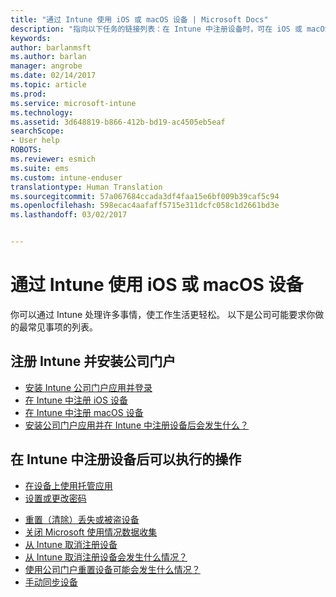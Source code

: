 ```yaml
---
title: "通过 Intune 使用 iOS 或 macOS 设备 | Microsoft Docs"
description: "指向以下任务的链接列表：在 Intune 中注册设备时，可在 iOS 或 macOS 移动设备上执行的任务"
keywords: 
author: barlanmsft
ms.author: barlan
manager: angrobe
ms.date: 02/14/2017
ms.topic: article
ms.prod: 
ms.service: microsoft-intune
ms.technology: 
ms.assetid: 3d648819-b866-412b-bd19-ac4505eb5eaf
searchScope:
- User help
ROBOTS: 
ms.reviewer: esmich
ms.suite: ems
ms.custom: intune-enduser
translationtype: Human Translation
ms.sourcegitcommit: 57a067684ccada3df4faa15e6bf009b39caf5c94
ms.openlocfilehash: 598ecac4aafaff5715e311dcfc058c1d2661bd3e
ms.lasthandoff: 03/02/2017


---
```


# <a name="using-your-ios-or-macos-device-with-intune"></a>通过 Intune 使用 iOS 或 macOS 设备

你可以通过 Intune 处理许多事情，使工作生活更轻松。 以下是公司可能要求你做的最常见事项的列表。

## <a name="enrolling-into-intune-and-installing-the-company-portal"></a>注册 Intune 并安装公司门户

- [安装 Intune 公司门户应用并登录](install-and-sign-in-to-the-intune-company-portal-app-ios.md)
- [在 Intune 中注册 iOS 设备](enroll-your-device-in-intune-ios.md)
- [在 Intune 中注册 macOS 设备](enroll-your-device-in-intune-macos.md)
- [安装公司门户应用并在 Intune 中注册设备后会发生什么？](what-happens-if-you-install-the-Company-Portal-app-and-enroll-your-device-in-intune-ios.md)

## <a name="things-you-can-do-when-your-device-is-enrolled-in-intune"></a>在 Intune 中注册设备后可以执行的操作

- [在设备上使用托管应用](use-managed-apps-on-your-device-ios.md)
- [设置或更改密码](set-or-change-your-passcode-ios.md)
<!--- [Reset (erase) your lost or stolen device](reset-erase-your-lost-or-stolen-device-ios.md) -->
- [重置（清除）丢失或被盗设备](reset-erase-your-device-cpwebsite.md)
- [关闭 Microsoft 使用情况数据收集](turn-off-microsoft-usage-data-collection-ios.md)
- [从 Intune 取消注册设备](unenroll-your-device-from-intune-ios.md)
- [从 Intune 取消注册设备会发生什么情况？](what-happens-if-you-unenroll-your-device-from-intune-ios.md)
- [使用公司门户重置设备可能会发生什么情况？](what-happens-if-you-reset-your-device-using-the-company-portal-ios.md)
- [手动同步设备](sync-your-device-manually-ios.md)

